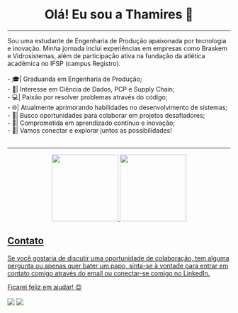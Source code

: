 <h1 align="center">Olá! Eu sou a Thamires 👋</h1>
<hr>
Sou uma estudante de Engenharia de Produção apaixonada por tecnologia e inovação. Minha jornada inclui experiências em empresas como Braskem e Vidrosistemas, além de participação ativa na fundação da atlética acadêmica no IFSP (campus Registro).
<br>
<br>
- 🎓| Graduanda em Engenharia de Produção;<br>
- 🚀| Interesse em Ciência de Dados, PCP e Supply Chain;<br>
- 💻| Paixão por resolver problemas através do código;<br>
- 🌐| Atualmente aprimorando habilidades no desenvolvimento de sistemas;<br>
- 👯| Busco oportunidades para colaborar em projetos desafiadores;<br>
- 🌱| Comprometida em aprendizado contínuo e inovação;<br>
- 🤝| Vamos conectar e explorar juntos as possibilidades!<br><br>
  
---

<div align="center">
  <a href="https://github.com/ThamyRaiane">
  <img height="150em" src="https://github-readme-stats.vercel.app/api?username=thamyraiane&show_icons=true&theme=dracula&include_all_commits=true&count_private=true"/>
  <img height="150em" src="https://github-readme-stats.vercel.app/api/top-langs/?username=thamyraiane&layout=compact&langs_count=7&theme=dracula"/>
</div>

 <div> 
   
   ## Contato

Se você gostaria de discutir uma oportunidade de colaboração, tem alguma pergunta ou apenas quer bater um papo, sinta-se à vontade para entrar em contato comigo através do email ou conectar-se comigo no LinkedIn.

Ficarei feliz em ajudar! 😊<br><br>
     <a href = "mailto:rm16972@gmail.com"><img src="https://img.shields.io/badge/-Gmail-%23333?style=for-the-badge&logo=gmail&logoColor=white" target="_blank"></a>
     <a href="https://www.linkedin.com/in/thamires-raiane-m-46ba44153/" target="_blank"><img src="https://img.shields.io/badge/-LinkedIn-%230077B5?style=for-the-badge&logo=linkedin&logoColor=white" target="_blank"></a> 
      
</div>

  
